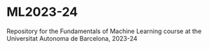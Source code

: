# ML2023-24
Repository for the Fundamentals of Machine Learning course at the Universitat Autonoma de Barcelona, 2023-24
